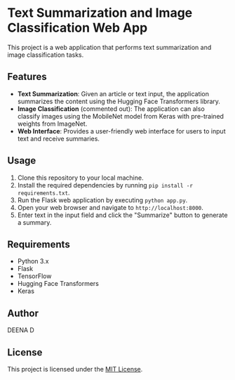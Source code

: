 # Text Summarization and Image Classification Web App

This project is a web application that performs text summarization and image classification tasks.

## Features

- **Text Summarization**: Given an article or text input, the application summarizes the content using the Hugging Face Transformers library.
- **Image Classification** (commented out): The application can also classify images using the MobileNet model from Keras with pre-trained weights from ImageNet.
- **Web Interface**: Provides a user-friendly web interface for users to input text and receive summaries.

## Usage

1. Clone this repository to your local machine.
2. Install the required dependencies by running `pip install -r requirements.txt`.
3. Run the Flask web application by executing `python app.py`.
4. Open your web browser and navigate to `http://localhost:8000`.
5. Enter text in the input field and click the "Summarize" button to generate a summary.

## Requirements

- Python 3.x
- Flask
- TensorFlow
- Hugging Face Transformers
- Keras

## Author

DEENA D

## License

This project is licensed under the [MIT License](LICENSE).
